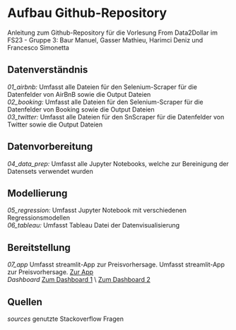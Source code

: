 # Aufbau Github-Repository
Anleitung zum Github-Repository für die Vorlesung From Data2Dollar im FS23 - Gruppe 3: Baur Manuel, Gasser Mathieu, Harimci Deniz und Francesco Simonetta

## Datenverständnis
*01_airbnb:*     Umfasst alle Dateien für den Selenium-Scraper für die Datenfelder von AirBnB sowie die Output Dateien \
*02_booking:*    Umfasst alle Dateien für den Selenium-Scraper für die Datenfelder von Booking sowie die Output Dateien \
*03_twitter:*    Umfasst alle Dateien für den SnScraper für die Datenfelder von Twitter sowie die Output Dateien 
## Datenvorbereitung
*04_data_prep:*   Umfasst alle Jupyter Notebooks, welche zur Bereinigung der Datensets verwendet wurden
## Modellierung
*05_regression:*  Umfasst Jupyter Notebook mit verschiedenen Regressionsmodellen \
*06_tableau:*     Umfasst Tableau Datei der Datenvisualisierung
## Bereitstellung
*07_app*          Umfasst streamlit-App zur Preisvorhersage. Umfasst streamlit-App zur Preisvorhersage. [Zur App](https://dennissio-from-data2dollar-07-appapp-qbufj1.streamlit.app/) \
*Dashboard*       [Zum Dashboard 1](https://public.tableau.com/app/profile/francesco.simonetta/viz/AnalyticsDashboard-EinflussaufdasPricing/Dashboard4) \  [Zum Dashboard 2](https://public.tableau.com/app/profile/francesco.simonetta/viz/AnalyticsDashboard-berblickderFindings/Dashboard3)

## Quellen
*sources*       genutzte Stackoverflow Fragen
